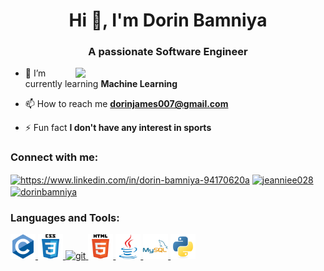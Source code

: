 <h1 align="center">Hi 👋, I'm Dorin Bamniya</h1>
<h3 align="center">A passionate Software Engineer</h3>

<img align ="right" ali="coding" width ="400" src = "https://miro.medium.com/v2/resize:fill:96:96/1*v-fD7Gm_N59ipd5qNKzcXQ.gif" >

- 🌱 I’m currently learning **Machine Learning**

- 📫 How to reach me **dorinjames007@gmail.com**

- ⚡ Fun fact **I don't have any interest in sports**

<h3 align="left">Connect with me:</h3>
<p align="left">

<a href="https://www.linkedin.com/in/dorin-bamniya-94170620a" target="blank"><img align="center" src="https://raw.githubusercontent.com/rahuldkjain/github-profile-readme-generator/master/src/images/icons/Social/linked-in-alt.svg" alt="https://www.linkedin.com/in/dorin-bamniya-94170620a" height="30" width="40" /></a>
<a href="https://instagram.com/jeanniee028" target="blank"><img align="center" src="https://raw.githubusercontent.com/rahuldkjain/github-profile-readme-generator/master/src/images/icons/Social/instagram.svg" alt="jeanniee028" height="30" width="40" /></a>
<a href="https://www.codechef.com/users/dorinbamniya" target="blank"><img align="center" src="https://cdn.jsdelivr.net/npm/simple-icons@3.1.0/icons/codechef.svg" alt="dorinbamniya" height="30" width="40" /></a>
</p>

<h3 align="left">Languages and Tools:</h3>
<p align="left"> <a href="https://www.cprogramming.com/" target="_blank" rel="noreferrer"> <img src="https://raw.githubusercontent.com/devicons/devicon/master/icons/c/c-original.svg" alt="c" width="40" height="40"/> </a> <a href="https://www.w3schools.com/css/" target="_blank" rel="noreferrer"> <img src="https://raw.githubusercontent.com/devicons/devicon/master/icons/css3/css3-original-wordmark.svg" alt="css3" width="40" height="40"/> </a> <a href="https://git-scm.com/" target="_blank" rel="noreferrer"> <img src="https://www.vectorlogo.zone/logos/git-scm/git-scm-icon.svg" alt="git" width="40" height="40"/> </a> <a href="https://www.w3.org/html/" target="_blank" rel="noreferrer"> <img src="https://raw.githubusercontent.com/devicons/devicon/master/icons/html5/html5-original-wordmark.svg" alt="html5" width="40" height="40"/> </a> <a href="https://www.java.com" target="_blank" rel="noreferrer"> <img src="https://raw.githubusercontent.com/devicons/devicon/master/icons/java/java-original.svg" alt="java" width="40" height="40"/> </a> <a href="https://www.mysql.com/" target="_blank" rel="noreferrer"> <img src="https://raw.githubusercontent.com/devicons/devicon/master/icons/mysql/mysql-original-wordmark.svg" alt="mysql" width="40" height="40"/> </a> <a href="https://www.python.org" target="_blank" rel="noreferrer"> <img src="https://raw.githubusercontent.com/devicons/devicon/master/icons/python/python-original.svg" alt="python" width="40" height="40"/> </a> </p>




